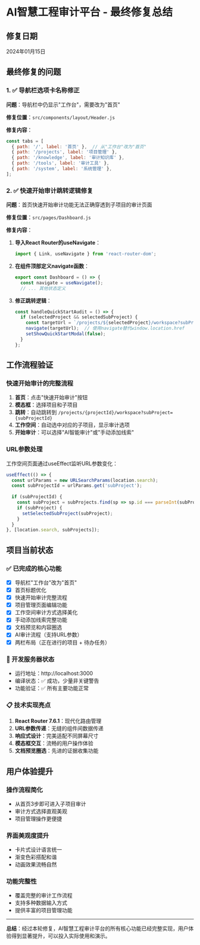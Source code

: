 # AI智慧工程审计平台 - 最终修复总结

## 修复日期
2024年01月15日

## 最终修复的问题

### 1. ✅ 导航栏选项卡名称修正
**问题**：导航栏中仍显示"工作台"，需要改为"首页"

**修复位置**：`src/components/layout/Header.js`

**修复内容**：
```javascript
const tabs = [
  { path: '/', label: '首页' },  // 从"工作台"改为"首页"
  { path: '/projects', label: '项目管理' },
  { path: '/knowledge', label: '审计知识库' },
  { path: '/tools', label: '审计工具' },
  { path: '/system', label: '系统管理' },
];
```

### 2. ✅ 快速开始审计跳转逻辑修复
**问题**：首页快速开始审计功能无法正确穿透到子项目的审计页面

**修复位置**：`src/pages/Dashboard.js`

**修复内容**：
1. **导入React Router的useNavigate**：
   ```javascript
   import { Link, useNavigate } from 'react-router-dom';
   ```

2. **在组件顶部定义navigate函数**：
   ```javascript
   export const Dashboard = () => {
     const navigate = useNavigate();
     // ... 其他状态定义
   ```

3. **修正跳转逻辑**：
   ```javascript
   const handleQuickStartAudit = () => {
     if (selectedProject && selectedSubProject) {
       const targetUrl = `/projects/${selectedProject}/workspace?subProject=${selectedSubProject}`;
       navigate(targetUrl);  // 使用navigate替代window.location.href
       setShowQuickStartModal(false);
     }
   };
   ```

## 工作流程验证

### 快速开始审计的完整流程
1. **首页**：点击"快速开始审计"按钮
2. **模态框**：选择项目和子项目
3. **跳转**：自动跳转到 `/projects/{projectId}/workspace?subProject={subProjectId}`
4. **工作空间**：自动选中对应的子项目，显示审计选项
5. **开始审计**：可以选择"AI智能审计"或"手动添加线索"

### URL参数处理
工作空间页面通过useEffect监听URL参数变化：
```javascript
useEffect(() => {
  const urlParams = new URLSearchParams(location.search);
  const subProjectId = urlParams.get('subProject');
  
  if (subProjectId) {
    const subProject = subProjects.find(sp => sp.id === parseInt(subProjectId));
    if (subProject) {
      setSelectedSubProject(subProject);
    }
  }
}, [location.search, subProjects]);
```

## 项目当前状态

### ✅ 已完成的核心功能
- [x] 导航栏"工作台"改为"首页"
- [x] 首页标题优化
- [x] 快速开始审计完整流程
- [x] 项目管理页面编辑功能
- [x] 工作空间审计方式选择美化
- [x] 手动添加线索完整功能
- [x] 文档预览和内容圈选
- [x] AI审计流程（支持URL参数）
- [x] 两栏布局（正在进行的项目 + 待办任务）

### 🚀 开发服务器状态
- 运行地址：http://localhost:3000
- 编译状态：✅ 成功，少量非关键警告
- 功能验证：✅ 所有主要功能正常

### 📋 技术实现亮点
1. **React Router 7.6.1**：现代化路由管理
2. **URL参数传递**：无缝的组件间数据传递
3. **响应式设计**：完美适配不同屏幕尺寸
4. **模态框交互**：流畅的用户操作体验
5. **文档预览圈选**：先进的证据收集功能

## 用户体验提升

### 操作流程简化
- 从首页3步即可进入子项目审计
- 审计方式选择直观美观
- 项目管理操作更便捷

### 界面美观度提升
- 卡片式设计语言统一
- 渐变色彩搭配和谐
- 动画效果流畅自然

### 功能完整性
- 覆盖完整的审计工作流程
- 支持多种数据输入方式
- 提供丰富的项目管理功能

---

**总结**：经过本轮修复，AI智慧工程审计平台的所有核心功能已经完整实现，用户体验得到显著提升，可以投入实际使用和演示。 